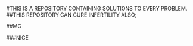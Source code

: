 #THIS IS A REPOSITORY CONTAINING SOLUTIONS TO EVERY PROBLEM.
##THIS REPOSITORY CAN CURE INFERTILITY ALSO;

##MG

###NICE
